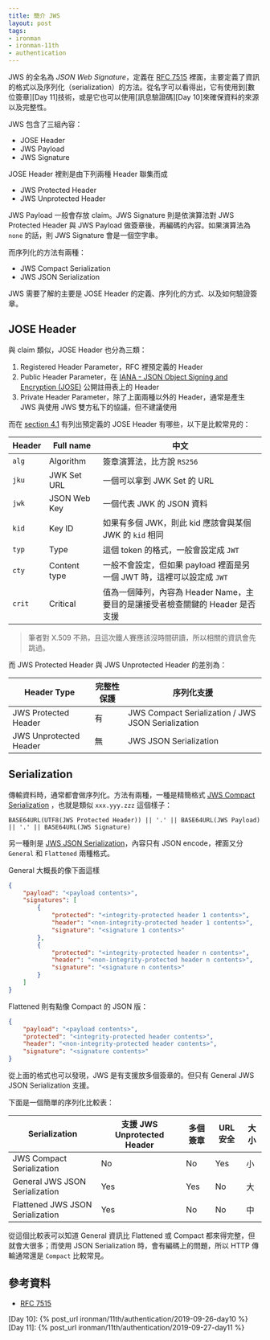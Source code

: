 ```yaml
---
title: 簡介 JWS 
layout: post
tags:
- ironman
- ironman-11th
- authentication
---
```


JWS 的全名為 *JSON Web Signature*，定義在 [RFC 7515][] 裡面，主要定義了資訊的格式以及序列化（serialization）的方法。從名字可以看得出，它有使用到[數位簽章][Day 11]技術，或是它也可以使用[訊息驗證碼][Day 10]來確保資料的來源以及完整性。

JWS 包含了三組內容：

* JOSE Header
* JWS Payload
* JWS Signature

JOSE Header 裡則是由下列兩種 Header 聯集而成

* JWS Protected Header
* JWS Unprotected Header

JWS Payload 一般會存放 claim。JWS Signature 則是依演算法對 JWS Protected Header 與 JWS Payload 做簽章後，再編碼的內容。如果演算法為 `none` 的話，則 JWS Signature 會是一個空字串。

而序列化的方法有兩種：

* JWS Compact Serialization
* JWS JSON Serialization

JWS 需要了解的主要是 JOSE Header 的定義、序列化的方式、以及如何驗證簽章。

## JOSE Header

與 claim 類似，JOSE Header 也分為三類：

1. Registered Header Parameter，RFC 裡預定義的 Header
2. Public Header Parameter，在 [IANA - JSON Object Signing and Encryption (JOSE)](https://www.iana.org/assignments/jose/jose.xhtml) 公開註冊表上的 Header
3. Private Header Parameter，除了上面兩種以外的 Header，通常是產生 JWS 與使用 JWS 雙方私下的協議，但不建議使用

而在 [section 4.1](https://tools.ietf.org/html/rfc7515#section-4.1) 有列出預定義的 JOSE Header 有哪些，以下是比較常見的：

| Header | Full name | 中文 |
| --- | --- | --- |
| `alg` | Algorithm | 簽章演算法，比方說 `RS256` |
| `jku` | JWK Set URL | 一個可以拿到 JWK Set 的 URL |
| `jwk` | JSON Web Key | 一個代表 JWK 的 JSON 資料 |
| `kid` | Key ID | 如果有多個 JWK，則此 kid 應該會與某個 JWK 的 `kid` 相同 |
| `typ` | Type | 這個 token 的格式，一般會設定成 `JWT` |
| `cty` | Content type | 一般不會設定，但如果 payload 裡面是另一個 JWT 時，這裡可以設定成 `JWT` |
| `crit` | Critical | 值為一個陣列，內容為 Header Name，主要目的是讓接受者檢查關鍵的 Header 是否支援 |

> 筆者對 X.509 不熟，且這次鐵人賽應該沒時間研讀，所以相關的資訊會先跳過。

而 JWS Protected Header 與 JWS Unprotected Header 的差別為：

| Header Type | 完整性保護 | 序列化支援 |
| --- | --- | --- |
| JWS Protected Header | 有 | JWS Compact Serialization / JWS JSON Serialization |
| JWS Unprotected Header | 無 | JWS JSON Serialization |

## Serialization

傳輸資料時，通常都會做序列化。方法有兩種，一種是精簡格式 [JWS Compact Serialization](https://tools.ietf.org/html/rfc7515#section-7.1) ，也就是類似 `xxx.yyy.zzz` 這個樣子：

```
BASE64URL(UTF8(JWS Protected Header)) || '.' || BASE64URL(JWS Payload) || '.' || BASE64URL(JWS Signature)
```

另一種則是 [JWS JSON Serialization](https://tools.ietf.org/html/rfc7515#section-7.2)，內容只有 JSON encode，裡面又分 `General` 和 `Flattened` 兩種格式。

General 大概長的像下面這樣

```json
{
    "payload": "<payload contents>",
    "signatures": [
        {
            "protected": "<integrity-protected header 1 contents>",
            "header": "<non-integrity-protected header 1 contents>",
            "signature": "<signature 1 contents>"
        },
        {
            "protected": "<integrity-protected header n contents>",
            "header": "<non-integrity-protected header n contents>",
            "signature": "<signature n contents>"
        }
    ]
}
```

Flattened 則有點像 Compact 的 JSON 版：

```json
{
    "payload": "<payload contents>",
    "protected": "<integrity-protected header contents>",
    "header": "<non-integrity-protected header contents>",
    "signature": "<signature contents>"
}
```

從上面的格式也可以發現，JWS 是有支援放多個簽章的。但只有 General JWS JSON Serialization 支援。

下面是一個簡單的序列化比較表：

| Serialization | 支援 JWS Unprotected Header | 多個簽章 | URL 安全 | 大小 |
| --- | --- | --- | --- | --- |
| JWS Compact Serialization | No | No | Yes | 小 |
| General JWS JSON Serialization | Yes | Yes | No | 大 |
| Flattened JWS JSON Serialization | Yes | No | No | 中 |

從這個比較表可以知道 General 資訊比 Flattened 或 Compact 都來得完整，但就會大很多；而使用 JSON Serialization 時，會有編碼上的問題，所以 HTTP 傳輸通常還是 `Compact` 比較常見。

## 參考資料

* [RFC 7515][]

[RFC 7515]: https://tools.ietf.org/html/rfc7515

[Day 10]: {% post_url ironman/11th/authentication/2019-09-26-day10 %}
[Day 11]: {% post_url ironman/11th/authentication/2019-09-27-day11 %}
